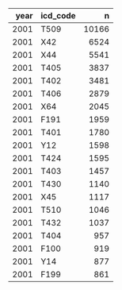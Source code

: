 | year|icd_code |     n|
|----:|:--------|-----:|
| 2001|T509     | 10166|
| 2001|X42      |  6524|
| 2001|X44      |  5541|
| 2001|T405     |  3837|
| 2001|T402     |  3481|
| 2001|T406     |  2879|
| 2001|X64      |  2045|
| 2001|F191     |  1959|
| 2001|T401     |  1780|
| 2001|Y12      |  1598|
| 2001|T424     |  1595|
| 2001|T403     |  1457|
| 2001|T430     |  1140|
| 2001|X45      |  1117|
| 2001|T510     |  1046|
| 2001|T432     |  1037|
| 2001|T404     |   957|
| 2001|F100     |   919|
| 2001|Y14      |   877|
| 2001|F199     |   861|
